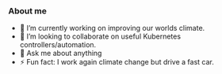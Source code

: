 ### About me

- 🔭 I’m currently working on improving our worlds climate.
- 👯 I’m looking to collaborate on useful Kubernetes controllers/automation.
- 💬 Ask me about anything
- ⚡ Fun fact: I work again climate change but drive a fast car.
